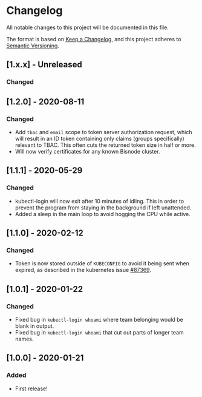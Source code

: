 # Changelog
All notable changes to this project will be documented in this file.

The format is based on [Keep a Changelog](https://keepachangelog.com/en/1.0.0/),
and this project adheres to [Semantic Versioning](https://semver.org/spec/v2.0.0.html).

## [1.x.x] - Unreleased
### Changed

## [1.2.0] - 2020-08-11
### Changed
- Add `tbac` and `email` scope to token server authorization request, which will result in an ID token containing only
  claims (groups specifically) relevant to TBAC. This often cuts the returned token size in half or more. 
- Will now verify certificates for any known Bisnode cluster.

## [1.1.1] - 2020-05-29
### Changed
- kubectl-login will now exit after 10 minutes of idling. This in order to prevent the program from staying in the 
  background if left unattended.
- Added a sleep in the main loop to avoid hogging the CPU while active.

## [1.1.0] - 2020-02-12
### Changed
- Token is now stored outside of `KUBECONFIG` to avoid it being sent when expired, as described in the kubernetes issue
  [#87369](https://github.com/kubernetes/kubernetes/issues/87369).

## [1.0.1] - 2020-01-22
### Changed
- Fixed bug in `kubectl-login whoami` where team belonging would be blank in output.
- Fixed bug in `kubectl-login whoami` that cut out parts of longer team names.

## [1.0.0] - 2020-01-21
### Added
- First release!
